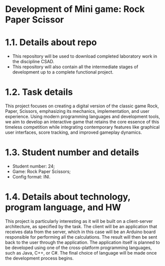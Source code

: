 # Development of Mini game: Rock Paper Scissor

# 1.1. Details about repo

- This repository will be used to download completed laboratory work in the discipline CSAD.
- This repository will also contain all the intermediate stages of development up to a complete functional project.

# 1.2. Task details

This project focuses on creating a digital version of the classic game Rock, Paper, Scissors, emphasizing its mechanics, implementation, and user experience. Using modern programming languages and development tools, we aim to develop an interactive game that retains the core essence of this timeless competition while integrating contemporary features like graphical user interfaces, score tracking, and improved gameplay dynamics.

# 1.3. Student number and details

- Student number: 24;
- Game: Rock Paper Scissors;
- Config format: INI.

# 1.4. Details about technology, program language, and HW

This project is particularly interesting as it will be built on a client-server architecture, as specified by the task. The client will be an application that receives data from the server, which in this case will be an Arduino board responsible for performing all the calculations. The result will then be sent back to the user through the application. The application itself is planned to be developed using one of the cross-platform programming languages, such as Java, C++, or C#. The final choice of language will be made once the development process begins.